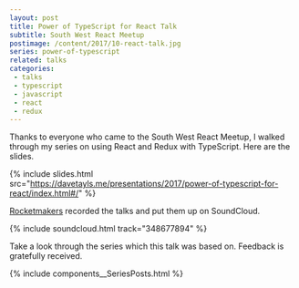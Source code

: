 ```yaml
---
layout: post
title: Power of TypeScript for React Talk
subtitle: South West React Meetup
postimage: /content/2017/10-react-talk.jpg
series: power-of-typescript
related: talks
categories:
 - talks
 - typescript
 - javascript
 - react
 - redux
---
```


Thanks to everyone who came to the South West React Meetup, I walked through my series on using React and Redux
with TypeScript. Here are the slides.

{% include slides.html src="https://davetayls.me/presentations/2017/power-of-typescript-for-react/index.html#/" %}

[Rocketmakers](http://www.rocketmakers.com/#/) recorded the talks and put them up on SoundCloud.

{% include soundcloud.html track="348677894" %}

Take a look through the series which this talk was based on. Feedback is gratefully received.

{% include components__SeriesPosts.html %}


